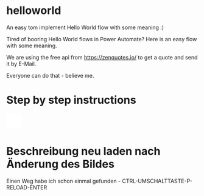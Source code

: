 # helloworld

An easy tom implement Hello World flow with some meaning :)

Tired of booring Hello World flows in Power Automate? Here is an easy flow with some meaning.

We are using the free api from https://zenquotes.io/ to get a quote and send it by E-Mail. 

Everyone can do that - believe me. 


# Step by step instructions

![](screen1.excalidraw.svg)

# Beschreibung neu laden nach Änderung des Bildes

Einen Weg habe ich schon einmal gefunden - CTRL-UMSCHALTTASTE-P- RELOAD-ENTER
